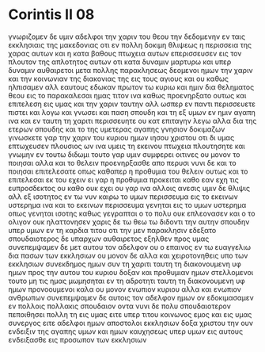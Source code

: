 # Corintis II 08
γνωριζομεν δε υμιν αδελφοι την χαριν του θεου την δεδομενην εν ταις εκκλησιαις της μακεδονιας
οτι εν πολλη δοκιμη θλιψεως η περισσεια της χαρας αυτων και η κατα βαθους πτωχεια αυτων επερισσευσεν εις τον πλουτον της απλοτητος αυτων
οτι κατα δυναμιν μαρτυρω και υπερ δυναμιν αυθαιρετοι
μετα πολλης παρακλησεως δεομενοι ημων την χαριν και την κοινωνιαν της διακονιας της εις τους αγιους
και ου καθως ηλπισαμεν αλλ εαυτους εδωκαν πρωτον τω κυριω και ημιν δια θεληματος θεου
εις το παρακαλεσαι ημας τιτον ινα καθως προενηρξατο ουτως και επιτελεση εις υμας και την χαριν ταυτην
αλλ ωσπερ εν παντι περισσευετε πιστει και λογω και γνωσει και παση σπουδη και τη εξ υμων εν ημιν αγαπη ινα και εν ταυτη τη χαριτι περισσευητε
ου κατ επιταγην λεγω αλλα δια της ετερων σπουδης και το της υμετερας αγαπης γνησιον δοκιμαζων
γινωσκετε γαρ την χαριν του κυριου ημων ιησου χριστου οτι δι υμας επτωχευσεν πλουσιος ων ινα υμεις τη εκεινου πτωχεια πλουτησητε
και γνωμην εν τουτω διδωμι τουτο γαρ υμιν συμφερει οιτινες ου μονον το ποιησαι αλλα και το θελειν προενηρξασθε απο περυσι
νυνι δε και το ποιησαι επιτελεσατε οπως καθαπερ η προθυμια του θελειν ουτως και το επιτελεσαι εκ του εχειν
ει γαρ η προθυμια προκειται καθο εαν εχη τις ευπροσδεκτος ου καθο ουκ εχει
ου γαρ ινα αλλοις ανεσις υμιν δε θλιψις αλλ εξ ισοτητος εν τω νυν καιρω το υμων περισσευμα εις το εκεινων υστερημα
ινα και το εκεινων περισσευμα γενηται εις το υμων υστερημα οπως γενηται ισοτης
καθως γεγραπται ο το πολυ ουκ επλεονασεν και ο το ολιγον ουκ ηλαττονησεν 
χαρις δε τω θεω τω διδοντι την αυτην σπουδην υπερ υμων εν τη καρδια τιτου 
οτι την μεν παρακλησιν εδεξατο σπουδαιοτερος δε υπαρχων αυθαιρετος εξηλθεν προς υμας
συνεπεμψαμεν δε μετ αυτου τον αδελφον ου ο επαινος εν τω ευαγγελιω δια πασων των εκκλησιων
ου μονον δε αλλα και χειροτονηθεις υπο των εκκλησιων συνεκδημος ημων συν τη χαριτι ταυτη τη διακονουμενη υφ ημων προς την αυτου του κυριου δοξαν και προθυμιαν ημων
στελλομενοι τουτο μη τις ημας μωμησηται εν τη αδροτητι ταυτη τη διακονουμενη υφ ημων
προνοουμενοι καλα ου μονον ενωπιον κυριου αλλα και ενωπιον ανθρωπων 
συνεπεμψαμεν δε αυτοις τον αδελφον ημων ον εδοκιμασαμεν εν πολλοις πολλακις σπουδαιον οντα νυνι δε πολυ σπουδαιοτερον πεποιθησει πολλη τη εις υμας
ειτε υπερ τιτου κοινωνος εμος και εις υμας συνεργος ειτε αδελφοι ημων αποστολοι εκκλησιων δοξα χριστου
την ουν ενδειξιν της αγαπης υμων και ημων καυχησεως υπερ υμων εις αυτους ενδειξασθε εις προσωπον των εκκλησιων
